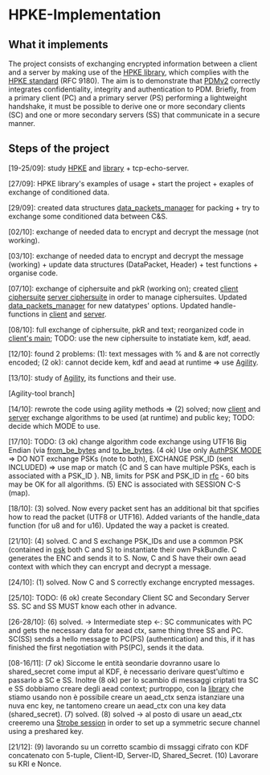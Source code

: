 # HPKE-Implementation
What it implements
------------------
The project consists of exchanging encrypted information between a client and a server by making use of the [HPKE library](https://github.com/rozbb/rust-hpke), which complies with the [HPKE standard](https://www.rfc-editor.org/rfc/rfc9180.html) (RFC 9180). The aim is to demonstrate that [PDMv2](https://datatracker.ietf.org/doc/html/draft-ietf-ippm-encrypted-pdmv2-02) correctly integrates confidentiality, integrity and authentication to PDM. Briefly, from a primary client (PC) and a primary server (PS) performing a lightweight handshake, it must be possible to derive one or more secondary clients (SC) and one or more secondary servers (SS) that communicate in a secure manner.

Steps of the project
------------------
[19-25/09]: study [HPKE](https://www.rfc-editor.org/rfc/rfc9180.html)  and [library](https://github.com/rozbb/rust-hpke) + tcp-echo-server.

[27/09]: HPKE library's examples of usage + start the project + exaples of exchange of conditioned data.

[29/09]: created data structures [data_packets_manager](CS-HPKE/client/src/data_packets_manager.rs) for packing + try to exchange some conditioned data between C&S.

[02/10]: exchange of needed data to encrypt and decrypt the message (not working).

[03/10]: exchange of needed data to encrypt and decrypt the message (working) + update data structures (DataPacket, Header) + test functions + organise code.

[07/10]: exchange of ciphersuite and pkR (working on); created [client ciphersuite](CS-HPKE/client/src/ciphersuite_client.rs) [server ciphersuite](CS-HPKE/server/src/ciphersuite_server.rs) in order to manage ciphersuites. Updated [data_packets_manager](CS-HPKE/client/src/data_packets_manager.rs) for new datatypes' options. Updated handle-functions in [client](CS-HPKE/client/src/main.rs) and [server](CS-HPKE/server/src/main.rs).

[08/10]: full exchange of ciphersuite, pkR and text; reorganized code in [client's main](CS-HPKE/client/src/main.rs); TODO: use the new ciphersuite to instatiate kem, kdf, aead.

[12/10]:  found 2 problems: (1): text messages with % and & are not correctly encoded; (2 ok): cannot decide kem, kdf and aead at runtime => use [Agility](https://github.com/rozbb/rust-hpke/blob/master/examples/agility.rs).

[13/10]: study of [Agility](https://github.com/rozbb/rust-hpke/blob/master/examples/agility.rs), its functions and their use.

[Agility-tool branch]

[14/10]: rewrote the code using agility methods => (2) solved; now [client](https://github.com/GabrieleGalli/HPKE-Implementation/blob/Agility-tool/CS-HPKE/client/src/main.rs) and [server](https://github.com/GabrieleGalli/HPKE-Implementation/blob/Agility-tool/CS-HPKE/server/src/main.rs) exchange algorithms to be used (at runtime) and public key; TODO: decide which MODE to use.

[17/10]: TODO: (3 ok) change algorithm code exchange using UTF16 Big Endian (via [from_be_bytes](https://doc.rust-lang.org/std/primitive.u16.html#method.from_be_bytes) and [to_be_bytes](https://doc.rust-lang.org/std/primitive.u16.html#method.to_be_bytes). (4 ok) Use only [AuthPSK MODE](https://www.rfc-editor.org/rfc/rfc9180.html) => DO NOT exchange PSKs (note to both), EXCHANGE PSK_ID (sent INCLUDED) => use map or match {C and S can have multiple PSKs, each is associated with a PSK_ID }. NB, limits for PSK and PSK_ID in [rfc](https://www.rfc-editor.org/rfc/rfc9180.html) - 60 bits may be OK for all algorithms. (5) ENC is associated with SESSION C-S (map).

[18/10]: (3) solved. Now every packet sent has an additional bit that spcifies how to read the packet (UTF8 or UTF16). Added variants of the handle_data function (for u8 and for u16). Updated the way a packet is created.

[21/10]: (4) solved. C and S exchange PSK_IDs and use a common PSK (contained in [psk](https://github.com/GabrieleGalli/HPKE-Implementation/blob/Agility-tool/CS-HPKE/server/src/psk.rs) both C and S) to instantiate their own PskBundle. C generates the ENC and sends it to S. Now, C and S have their own aead context with which they can encrypt and decrypt a message.

[24/10]: (1) solved. Now C and S correctly exchange encrypted messages.

[25/10]: TODO: (6 ok) create Secondary Client SC and Secondary Server SS. SC and SS MUST know each other in advance. 

[26-28/10]: (6) solved. -> Intermediate step <-: SC communicates with PC and gets the necessary data for aead ctx, same thing three SS and PC. SC(SS) sends a hello message to PC(PS) (authentication) and this, if it has finished the first negotiation with PS(PC), sends it the data.

[08-16/11]: (7 ok) Siccome le entità seondarie dovranno usare lo shared_secret come imput al KDF, è necessario derivare quest'ultimo e passarlo a SC e SS. Inoltre (8 ok) per lo scambio di messaggi criptati tra SC e SS dobbiamo creare degli aead context; purtroppo, con la [library](https://github.com/rozbb/rust-hpke) che stiamo usando non è possibile creare un aead_ctx senza istanziare una nuva enc key, ne tantomeno creare un aead_ctx con una key data (shared_secret).  (7) solved. (8) solved -> al posto di usare un aead_ctx creeremo una [Strobe session](https://github.com/rozbb/strobe-rs)  in order to set up a symmetric secure channel using a preshared key.

[21/12]: (9) lavorando su un corretto scambio di mssaggi cifrato con KDF concatenato con 5-tuple, Client-ID, Server-ID, Shared_Secret. (10) Lavorare su KRI e Nonce. 
